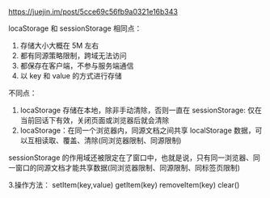 https://juejin.im/post/5cce69c56fb9a0321e16b343

locaStorage 和 sessionStorage 相同点：

1. 存储大小大概在 5M 左右
2. 都有同源策略限制，跨域无法访问
3. 都保存在客户端，不参与服务端通信
4. 以 key 和 value 的方式进行存储

不同点：

1. locaStorage 存储在本地，除非手动清除，否则一直在
   sessionStorage: 仅在当前回话下有效，关闭页面或浏览器后就会清除
2. locaStorage：在同一个浏览器内，同源文档之间共享 localStorage 数据，可以互相读取、覆盖、清除(同浏览器限制、同源限制)

sessionStorage 的作用域还被限定在了窗口中，也就是说，只有同一浏览器、同一窗口的同源文档才能共享数据(同浏览器限制、同源限制、同标签页限制)

3.操作方法：
setItem(key,value)
getItem(key)
removeItem(key)
clear()



